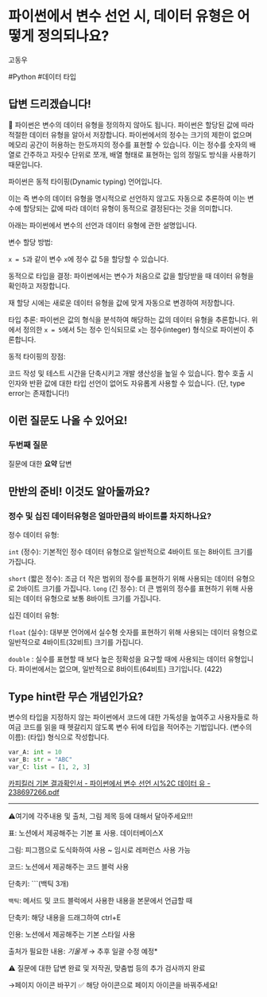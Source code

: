 # 파이썬에서 변수 선언 시, 데이터 유형은 어떻게 정의되나요?

고동우

#Python #데이터 타입

## **답변 드리겠습니다!**

<aside>
📌 파이썬은 변수의 데이터 유형을 정의하지 않아도 됩니다. 파이썬은 할당된 값에 따라 적절한 데이터 유형을 알아서 저장합니다. 파이썬에서의 정수는 크기의 제한이 없으며 메모리 공간이 허용하는 한도까지의 정수를 표현할 수 있습니다. 이는 정수를 숫자의 배열로 간주하고 자릿수 단위로 쪼개, 배열 형태로 표현하는 임의 정밀도 방식을 사용하기 때문입니다.

</aside>

파이썬은 동적 타이핑(Dynamic typing) 언어입니다. 

이는 즉 변수의 데이터 유형을 명시적으로 선언하지 않고도 자동으로 추론하여 이는 변수에 할당되는 값에 따라 데이터 유형이 동적으로 결정된다는 것을 의미합니다.

아래는 파이썬에서 변수의 선언과 데이터 유형에 관한 설명입니다.

변수 할당 방법:

  `x = 5`과 같이 변수 `x`에 정수 값 5을 할당할 수 있습니다.

동적으로 타입을 결정:
  파이썬에서는 변수가 처음으로 값을 할당받을 때 데이터 유형을 확인하고 저장합니다.

  재 할당 시에는 새로운 데이터 유형을 값에 맞게 자동으로 변경하여 저장합니다.

타입 추론:
  파이썬은 값의 형식을 분석하여 해당하는 값의 데이터 유형을 추론합니다.
  위에서 정의한 `x = 5`에서 5는 정수 인식되므로 `x`는 정수(integer) 형식으로 파이썬이 추론합니다. 

동적 타이핑의 장점:

  코드 작성 및 테스트 시간을 단축시키고 개발 생산성을 높일 수 있습니다.
  함수 호출 시 인자와 반환 값에 대한 타입 선언이 없어도 자유롭게 사용할 수 있습니다. (단, type error는 존재합니다!) 

## **이런 질문도 나올 수 있어요!**

### **두번째 질문**

질문에 대한 **요약** 답변

## **만반의 준비! 이것도 알아둘까요?**

### 정수 및 십진 데이터유형은 얼마만큼의 바이트를 차지하나요?

정수 데이터 유형:

  `int` (정수): 기본적인 정수 데이터 유형으로 일반적으로 4바이트 또는 8바이트 크기를 가집니다.

  `short` (짧은 정수): 조금 더 작은 범위의 정수를 표현하기 위해 사용되는 데이터 유형으로  2바이트 크기를 가집니다.
  `long` (긴 정수): 더 큰 범위의 정수를 표현하기 위해 사용되는 데이터 유형으로 보통 8바이트 크기를 가집니다.

십진 데이터 유형:

  `float` (실수): 대부분 언어에서 실수형 숫자를 표현하기 위해 사용되는 데이터 유형으로 일반적으로 4바이트(32비트) 크기를 가집니다.

  `double` : 실수를 표현할 때 보다 높은 정확성을 요구할 때에 사용되는 데이터 유형입니다. 파이썬에서는 없으며, 일반적으로 8바이트(64비트) 크기입니다. (422)

## Type hint란 무슨 개념인가요?

변수의 타입을 지정하지 않는 파이썬에서 코드에 대한 가독성을 높여주고 사용자들로 하여금 코드를 읽을 때 헷갈리지 않도록 변수 뒤에 타입을 적어주는 기법입니다. (변수의 이름): (타입) 형식으로 작성합니다.

```python
var_A: int = 10
var_B: str = "ABC"
var_C: list = [1, 2, 3]
```

[카피킬러 기본 결과확인서 - 파이썬에서 변수 선언 시%2C 데이터 유 - 238697266.pdf](%25EC%25B9%25B4%25ED%2594%25BC%25ED%2582%25AC%25EB%259F%25AC_%25EA%25B8%25B0%25EB%25B3%25B8_%25EA%25B2%25B0%25EA%25B3%25BC%25ED%2599%2595%25EC%259D%25B8%25EC%2584%259C_-_%25ED%258C%258C%25EC%259D%25B4%25EC%258D%25AC%25EC%2597%2590%25EC%2584%259C_%25EB%25B3%2580%25EC%2588%2598_%25EC%2584%25A0%25EC%2596%25B8_%25EC%258B%259C2C_%25EB%258D%25B0%25EC%259D%25B4%25ED%2584%25B0_%25EC%259C%25A0_-_238697266.pdf)

---

⚠️여기에 각주내용 및 출처, 그림 제목 등에 대해서 달아주세요!!!

표: 노션에서 제공해주는 기본 표 사용. 데이터베이스X

그림: 피그잼으로 도식화하여 사용 ~ 임시로 레퍼런스 사용 가능

코드: 노션에서 제공해주는 코드 블럭 사용 

단축키: ```(백틱 3개)

`백틱`: 메서드 및 코드 블럭에서 사용한 내용을 본문에서 언급할 때 

단축키: 해당 내용을 드래그하여 ctrl+E

인용: 노션에서 제공해주는 기본 스타일 사용

출처가 필요한 내용: *기울게* → 추후 일괄 수정 예정*

⚠️ 질문에 대한 답변 완료 및 저작권, 맞춤법 등의 추가 검사까지 완료

→페이지 아이콘 바꾸기 ✅ 해당 아이콘으로 페이지 아이콘을 바꿔주세요!